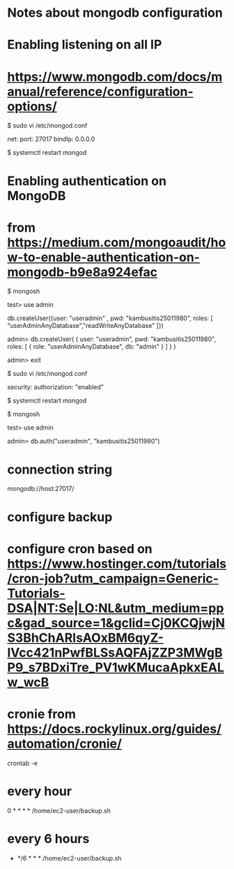 # Notes about mongodb configuration

# Enabling listening on all IP
# https://www.mongodb.com/docs/manual/reference/configuration-options/

$ sudo vi /etc/mongod.conf

net:
  port: 27017
  bindIp: 0.0.0.0

$ systemctl restart mongod

# Enabling authentication on MongoDB
# from https://medium.com/mongoaudit/how-to-enable-authentication-on-mongodb-b9e8a924efac

$ mongosh

test> use admin

db.createUser({user: "useradmin" , pwd: "kambusitis25011980", roles: [  "userAdminAnyDatabase","readWriteAnyDatabase" ]})

admin> db.createUser(
  {
    user: "useradmin",
    pwd: "kambusitis25011980",
    roles: [ { role: "userAdminAnyDatabase", db: "admin" } ]
  }
)

admin> exit

$ sudo vi /etc/mongod.conf

security:
    authorization: "enabled"

$ systemctl restart mongod

$ mongosh

test> use admin

admin> db.auth("useradmin", "kambusitis25011980")

# connection string
mongodb://host:27017/<database>

# configure backup
# configure cron based on https://www.hostinger.com/tutorials/cron-job?utm_campaign=Generic-Tutorials-DSA|NT:Se|LO:NL&utm_medium=ppc&gad_source=1&gclid=Cj0KCQjwjNS3BhChARIsAOxBM6qyZ-lVcc421nPwfBLSsAQFAjZZP3MWgBP9_s7BDxiTre_PV1wKMucaApkxEALw_wcB
# cronie from https://docs.rockylinux.org/guides/automation/cronie/

crontab -e

# every hour
0 * * * * /home/ec2-user/backup.sh

# every 6 hours
* */6 * * * /home/ec2-user/backup.sh